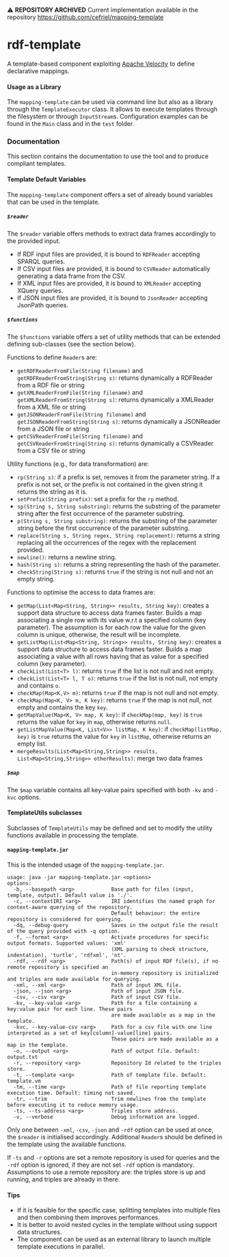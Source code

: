 ⚠️ **REPOSITORY ARCHIVED** Current implementation available in the repository https://github.com/cefriel/mapping-template

# rdf-template

A template-based component exploiting [Apache Velocity](https://velocity.apache.org/) to define declarative mappings.

#### Usage as a Library

The  `mapping-template`  can be used via command line but also as a library through the `TemplateExecutor` class. It allows to execute templates through the filesystem or through `InputStream`s. Configuration examples can be found in the `Main` class and in the `test` folder.

### Documentation
This section contains the documentation to use the tool and to produce compliant templates.

#### Template Default Variables
The `mapping-template` component offers a set of already bound variables that can be used in the template.

##### `$reader` 

The `$reader` variable offers methods to extract data frames accordingly to the provided input.

- If RDF input files are provided, it is bound to `RDFReader` accepting SPARQL queries.
- If CSV input files are provided, it is bound to `CSVReader` automatically generating a data frame from the CSV.
- If XML input files are provided, it is bound to `XMLReader` accepting XQuery queries.
- If JSON input files are provided, it is bound to `JsonReader` accepting JsonPath queries.

##### `$functions`

The `$functions` variable offers a set of utility methods that can be extended defining sub-classes (see the section below). 

Functions to define `Reader`s are:
- `getRDFReaderFromFile(String filename)` and `getRDFReaderFromString(String s)`: returns dynamically a RDFReader from a RDF file or string
- `getXMLReaderFromFile(String filename)` and `getXMLReaderFromString(String s)`: returns dynamically a XMLReader from a XML file or string
- `getJSONReaderFromFile(String filename)` and `getJSONReaderFromString(String s)`: returns dynamically a JSONReader from a JSON file or string
- `getCSVReaderFromFile(String filename)` and `getCSVReaderFromString(String s)`: returns dynamically a CSVReader from a CSV file or string

Utility functions (e.g., for data transformation) are:
- `rp(String s)`: if a prefix is set, removes it from the parameter string. If a prefix is not set, or the prefix is not contained in the given string it returns the string as it is.
- `setPrefix(String prefix)`: set a prefix for the `rp` method.
- `sp(String s, String substring)`: returns the substring of the parameter string after the first occurrence of the parameter substring.
- `p(String s, String substring)`: returns the substring of the parameter string before the first occurrence of the parameter substring.
- `replace(String s, String regex, String replacement)`: returns a string replacing all the occurrences of the regex with the replacement provided.
- `newline()`: returns a newline string.
- `hash(String s)`: returns a string representing the hash of the parameter.
- `checkString(String s)`: returns `true` if the string is not null and not an empty string.

Functions to optimise the access to data frames are:
- `getMap(List<Map<String, String>> results, String key)`: creates a support data structure to access data frames faster. Builds a map associating a single row with its value w.r.t a specified column (key parameter). The assumption is for each row the value for the given column is unique, otherwise, the result will be incomplete.
- `getListMap(List<Map<String, String>> results, String key)`: creates a support data structure to access data frames faster. Builds a map associating a value with all rows having that as value for a specified column (key parameter).
- `checkList(List<T> l)`: returns `true` if the list is not null and not empty.
- `checkList(List<T> l, T o)`: returns `true` if the list is not null, not empty and contains `o`.
- `checkMap(Map<K,V> m)`: returns `true` if the map is not null and not empty.
- `checkMap(Map<K, V> m, K key)`: returns `true` if the map is not null, not empty and contains the key `key`.
- `getMapValue(Map<K, V> map, K key)`: if `checkMap(map, key)` is `true` returns the value for `key` in `map`, otherwise returns `null`. 
- `getListMapValue(Map<K, List<V>> listMap, K key)`: if `checkMap(listMap, key)` is `true` returns the value for `key` in `listMap`, otherwise returns an empty list.
- `mergeResults(List<Map<String,String>> results, List<Map<String,String>> otherResults)`: merge two data frames

##### `$map`
The `$map` variable contains all key-value pairs specified with both `-kv` and `-kvc` options.

#### TemplateUtils subclasses
Subclasses of `TemplateUtils` may be defined and set to modify the utility functions available in processing the template.

#### `mapping-template.jar` ####
This is the intended usage of the `mapping-template.jar`.

```
usage: java -jar mapping-template.jar <options>
options:
  -b, --basepath <arg>            Base path for files (input, template, output). Default value is './'.
  -c, --contextIRI <arg>          IRI identifies the named graph for context-aware querying of the repository. 
                                  Default behaviour: the entire repository is considered for querying.
  -dq, --debug-query              Saves in the output file the result of the query provided with -q option.
  -f, --format <arg>              Activate procedures for specific output formats. Supported values: 'xml' 
                                  (XML parsing to check structure, indentation), 'turtle', 'rdfxml', 'nt'.
  -rdf, --rdf <arg>               Path(s) of input RDF file(s), if no remote repository is specified an 
                                  in-memory repository is initialized and triples are made available for querying.
  -xml, --xml <arg>               Path of input XML file.
  -json, --json <arg>             Path of input JSON file.
  -csv, --csv <arg>               Path of input CSV file.
  -kv, --key-value <arg>          Path for a file containing a key:value pair for each line. These pairs
                                  are made available as a map in the template.
  -kvc, --key-value-csv <arg>     Path for a csv file with one line interpreted as a set of key[column]-value[line] pairs. 
                                  These pairs are made available as a map in the template.
  -o, --output <arg>              Path of output file. Default: output.txt
  -r, --repository <arg>          Repository Id related to the triples store.
  -t, --template <arg>            Path of template file. Default: template.vm
  -tm, --time <arg>               Path of file reporting template execution time. Default: timing not saved. 
  -tr, --trim                     Trim newlines from the template before executing it to reduce memory usage.
  -ts, --ts-address <arg>         Triples store address.
  -v, --verbose                   Debug information are logged.
```
Only one between `-xml`, `-csv`, `-json` and `-rdf` option can be used at once, the `$reader` is initialised accordingly. Additional `Reader`s should be defined in the template using the available functions.

If `-ts` and `-r` options are set a remote repository is used for queries and the `-rdf` option is ignored, if they are not set `-rdf` option is mandatory. Assumptions to use a remote repository are: the triples store is up and running, and triples are already in there.

#### Tips ####
- If it is feasible for the specific case, splitting templates into multiple files and then combining them improves performances. 
- It is better to avoid nested cycles in the template without using support data structures.
- The component can be used as an external library to launch multiple template executions in parallel.
